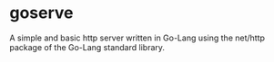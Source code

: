 # goserve
A simple and basic http server written in Go-Lang using the net/http package of the Go-Lang standard library.
